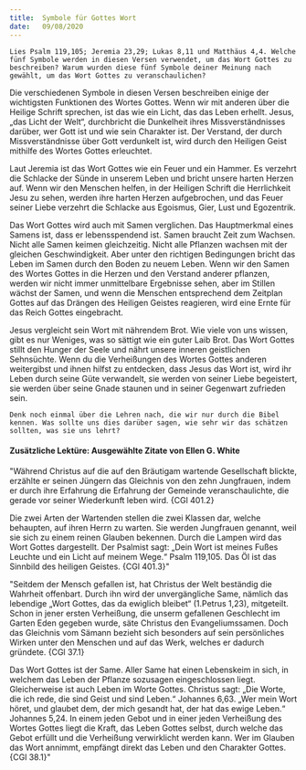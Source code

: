 ```yaml
---
title:  Symbole für Gottes Wort
date:   09/08/2020
---
```


`Lies Psalm 119,105; Jeremia 23,29; Lukas 8,11 und Matthäus 4,4. Welche fünf Symbole werden in diesen Versen verwendet, um das Wort Gottes zu beschreiben? Warum wurden diese fünf Symbole deiner Meinung nach gewählt, um das Wort Gottes zu veranschaulichen?`

Die verschiedenen Symbole in diesen Versen beschreiben einige der wichtigsten Funktionen des Wortes Gottes. Wenn wir mit anderen über die Heilige Schrift sprechen, ist das wie ein Licht, das das Leben erhellt. Jesus, „das Licht der Welt“, durchbricht die Dunkelheit ihres Missverständnisses darüber, wer Gott ist und wie sein Charakter ist. Der Verstand, der durch Missverständnisse über Gott verdunkelt ist, wird durch den Heiligen Geist mithilfe des Wortes Gottes erleuchtet.

Laut Jeremia ist das Wort Gottes wie ein Feuer und ein Hammer. Es verzehrt die Schlacke der Sünde in unserem Leben und bricht unsere harten Herzen auf. Wenn wir den Menschen helfen, in der Heiligen Schrift die Herrlichkeit Jesu zu sehen, werden ihre harten Herzen aufgebrochen, und das Feuer seiner Liebe verzehrt die Schlacke aus Egoismus, Gier, Lust und Egozentrik.

Das Wort Gottes wird auch mit Samen verglichen. Das Hauptmerkmal eines Samens ist, dass er lebensspendend ist. Samen braucht Zeit zum Wachsen. Nicht alle Samen keimen gleichzeitig. Nicht alle Pflanzen wachsen mit der gleichen Geschwindigkeit. Aber unter den richtigen Bedingungen bricht das Leben im Samen durch den Boden zu neuem Leben. Wenn wir den Samen des Wortes Gottes in die Herzen und den Verstand anderer pflanzen, werden wir nicht immer unmittelbare Ergebnisse sehen, aber im Stillen wächst der Samen, und wenn die Menschen entsprechend dem Zeitplan Gottes auf das Drängen des Heiligen Geistes reagieren, wird eine Ernte für das Reich Gottes eingebracht.

Jesus vergleicht sein Wort mit nährendem Brot. Wie viele von uns wissen, gibt es nur Weniges, was so sättigt wie ein guter Laib Brot. Das Wort Gottes stillt den Hunger der Seele und nährt unsere inneren geistlichen Sehnsüchte. Wenn du die Verheißungen des Wortes Gottes anderen weitergibst und ihnen hilfst zu entdecken, dass Jesus das Wort ist, wird ihr Leben durch seine Güte verwandelt, sie werden von seiner Liebe begeistert, sie werden über seine Gnade staunen und in seiner Gegenwart zufrieden sein.

`Denk noch einmal über die Lehren nach, die wir nur durch die Bibel kennen. Was sollte uns dies darüber sagen, wie sehr wir das schätzen sollten, was sie uns lehrt?`

#### Zusätzliche Lektüre: Ausgewählte Zitate von Ellen G. White

"Während Christus auf die auf den Bräutigam wartende Gesellschaft blickte, erzählte er seinen Jüngern das Gleichnis von den zehn Jungfrauen, indem er durch ihre Erfahrung die Erfahrung der Gemeinde veranschaulichte, die gerade vor seiner Wiederkunft leben wird. {CGl 401.2}

Die zwei Arten der Wartenden stellen die zwei Klassen dar, welche behaupten, auf ihren Herrn zu warten. Sie werden Jungfrauen genannt, weil sie sich zu einem reinen Glauben bekennen. Durch die Lampen wird das Wort Gottes dargestellt. Der Psalmist sagt: „Dein Wort ist meines Fußes Leuchte und ein Licht auf meinem Wege.“ Psalm 119,105. Das Öl ist das Sinnbild des heiligen Geistes. {CGl 401.3}"

"Seitdem der Mensch gefallen ist, hat Christus der Welt beständig die Wahrheit offenbart. Durch ihn wird der unvergängliche Same, nämlich das lebendige „Wort Gottes, das da ewiglich bleibet“ (1.Petrus 1,23), mitgeteilt. Schon in jener ersten Verheißung, die unserm gefallenen Geschlecht im Garten Eden gegeben wurde, säte Christus den Evangeliumssamen. Doch das Gleichnis vom Sämann bezieht sich besonders auf sein persönliches Wirken unter den Menschen und auf das Werk, welches er dadurch gründete. {CGl 37.1}

Das Wort Gottes ist der Same. Aller Same hat einen Lebenskeim in sich, in welchem das Leben der Pflanze sozusagen eingeschlossen liegt. Gleicherweise ist auch Leben im Worte Gottes. Christus sagt: „Die Worte, die ich rede, die sind Geist und sind Leben.“ Johannes 6,63. „Wer mein Wort höret, und glaubet dem, der mich gesandt hat, der hat das ewige Leben.“ Johannes 5,24. In einem jeden Gebot und in einer jeden Verheißung des Wortes Gottes liegt die Kraft, das Leben Gottes selbst, durch welche das Gebot erfüllt und die Verheißung verwirklicht werden kann. Wer im Glauben das Wort annimmt, empfängt direkt das Leben und den Charakter Gottes. {CGl 38.1}"